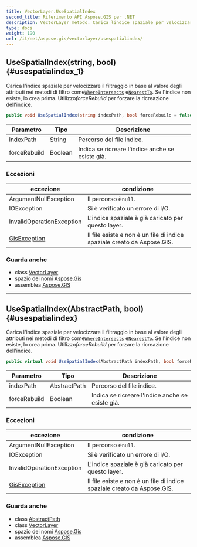 ```yaml
---
title: VectorLayer.UseSpatialIndex
second_title: Riferimento API Aspose.GIS per .NET
description: VectorLayer metodo. Carica lindice spaziale per velocizzare il filtraggio in base al valore degli attributi nei metodi di filtro comeWhereIntersects eNearestTo. Se lindice non esiste lo crea prima. UtilizzoforceRebuild per forzare la ricreazione dellindice.
type: docs
weight: 190
url: /it/net/aspose.gis/vectorlayer/usespatialindex/
---
```

## UseSpatialIndex(string, bool) {#usespatialindex_1}

Carica l'indice spaziale per velocizzare il filtraggio in base al valore degli attributi nei metodi di filtro come[`WhereIntersects`](../../featuressequence/whereintersects/) e[`NearestTo`](../nearestto/). Se l'indice non esiste, lo crea prima. Utilizzo*forceRebuild* per forzare la ricreazione dell'indice.

```csharp
public void UseSpatialIndex(string indexPath, bool forceRebuild = false)
```

| Parametro | Tipo | Descrizione |
| --- | --- | --- |
| indexPath | String | Percorso del file indice. |
| forceRebuild | Boolean | Indica se ricreare l'indice anche se esiste già. |

### Eccezioni

| eccezione | condizione |
| --- | --- |
| ArgumentNullException | Il percorso è`null`. |
| IOException | Si è verificato un errore di I/O. |
| InvalidOperationException | L'indice spaziale è già caricato per questo layer. |
| [GisException](../../gisexception/) | Il file esiste e non è un file di indice spaziale creato da Aspose.GIS. |

### Guarda anche

* class [VectorLayer](../)
* spazio dei nomi [Aspose.Gis](../../vectorlayer/)
* assemblea [Aspose.GIS](../../../)

---

## UseSpatialIndex(AbstractPath, bool) {#usespatialindex}

Carica l'indice spaziale per velocizzare il filtraggio in base al valore degli attributi nei metodi di filtro come[`WhereIntersects`](../../featuressequence/whereintersects/) e[`NearestTo`](../nearestto/). Se l'indice non esiste, lo crea prima. Utilizzo*forceRebuild* per forzare la ricreazione dell'indice.

```csharp
public virtual void UseSpatialIndex(AbstractPath indexPath, bool forceRebuild = false)
```

| Parametro | Tipo | Descrizione |
| --- | --- | --- |
| indexPath | AbstractPath | Percorso del file indice. |
| forceRebuild | Boolean | Indica se ricreare l'indice anche se esiste già. |

### Eccezioni

| eccezione | condizione |
| --- | --- |
| ArgumentNullException | Il percorso è`null`. |
| IOException | Si è verificato un errore di I/O. |
| InvalidOperationException | L'indice spaziale è già caricato per questo layer. |
| [GisException](../../gisexception/) | Il file esiste e non è un file di indice spaziale creato da Aspose.GIS. |

### Guarda anche

* class [AbstractPath](../../abstractpath/)
* class [VectorLayer](../)
* spazio dei nomi [Aspose.Gis](../../vectorlayer/)
* assemblea [Aspose.GIS](../../../)


